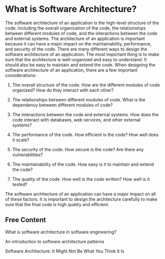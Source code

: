 # What is Software Architecture?

The software architecture of an application is the high-level structure of the code, including the overall organization of the code, the relationships between different modules of code, and the interactions between the code and external systems. The architecture of an application is important because it can have a major impact on the maintainability, performance, and security of the code.
There are many different ways to design the software architecture of an application. The most important thing is to make sure that the architecture is well-organized and easy to understand. It should also be easy to maintain and extend the code.
When designing the software architecture of an application, there are a few important considerations:

1. The overall structure of the code. How are the different modules of code organized? How do they interact with each other?

3. The relationships between different modules of code. What is the dependency between different modules of code?

3. The interactions between the code and external systems. How does the code interact with databases, web services, and other external systems?

4. The performance of the code. How efficient is the code? How well does it scale?

5. The security of the code. How secure is the code? Are there any vulnerabilities?

6. The maintainability of the code. How easy is it to maintain and extend the code?

7. The quality of the code. How well is the code written? How well is it tested?

The software architecture of an application can have a major impact on all of these factors. It is important to design the architecture carefully to make sure that the final code is high quality and efficient.

<ResourceGroupTitle>Free Content</ResourceGroupTitle>
---
<BadgeLink colorScheme='yellow' badgeText='What is software architecture in software engineering?' href='https://www.future-processing.com/blog/what-is-software-architecture-in-software-engineering/'>What is software architecture in software engineering?</BadgeLink>

<BadgeLink colorScheme='yellow' badgeText='An introduction to software architecture patterns' href='https://www.freecodecamp.org/news/an-introduction-to-software-architecture-patterns/'>An introduction to software architecture patterns</BadgeLink>

<BadgeLink colorScheme='yellow' badgeText='Software Architecture: It Might Not Be What You Think It Is' href='https://www.infoq.com/articles/what-software-architecture/'>Software Architecture: It Might Not Be What You Think It Is</BadgeLink>
